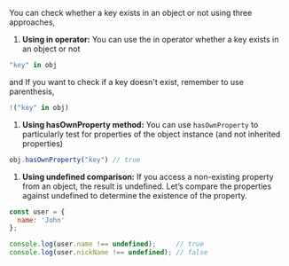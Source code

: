 
  You can check whether a key exists in an object or not using three approaches,

  1. **Using in operator:** You can use the in operator whether a key exists in an object or not

  ```javascript
  "key" in obj
  ```

  and If you want to check if a key doesn't exist, remember to use parenthesis,

  ```javascript
  !("key" in obj)
  ```

  1. **Using hasOwnProperty method:** You can use `hasOwnProperty` to particularly test for properties of the object instance (and not inherited properties)

  ```javascript
  obj.hasOwnProperty("key") // true
  ```

  1. **Using undefined comparison:** If you access a non-existing property from an object, the result is undefined. Let’s compare the properties against undefined to determine the existence of the property.

  ```javascript
  const user = {
    name: 'John'
  };

  console.log(user.name !== undefined);     // true
  console.log(user.nickName !== undefined); // false
  ```
